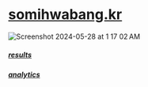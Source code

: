 # [somihwabang.kr](http://www.somihwabang.kr)


![Screenshot 2024-05-28 at 1 17 02 AM](https://github.com/minjcho/somimbti/assets/117441212/43321ac5-d10e-4efc-a94e-90a6e16112aa)


##### [results](http://www.somihwabang.kr/admin)

##### [analytics](http://somihwabang.kr/report.html)
